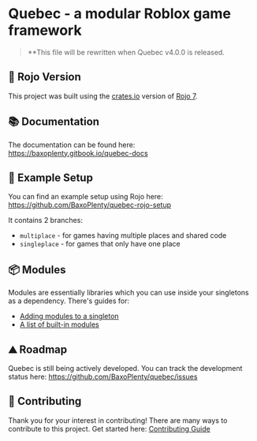 # Quebec - a modular Roblox game framework

> \*\*This file will be rewritten when Quebec v4.0.0 is released.

## 👾 Rojo Version

This project was built using the [crates.io](https://crates.io/) version of [Rojo 7](https://rojo.space/).

## 📚 Documentation

The documentation can be found here: https://baxoplenty.gitbook.io/quebec-docs

## 🧪 Example Setup

You can find an example setup using Rojo here: https://github.com/BaxoPlenty/quebec-rojo-setup

It contains 2 branches:

-   `multiplace` - for games having multiple places and shared code
-   `singleplace` - for games that only have one place

## 📦 Modules

Modules are essentially libraries which you can use inside your singletons as a dependency. There's guides for:

-   [Adding modules to a singleton](https://baxoplenty.gitbook.io/quebec-docs/modules/requiring-modules)
-   [A list of built-in modules](https://baxoplenty.gitbook.io/quebec-docs/built-in-modules)

## ⛰️ Roadmap

Quebec is still being actively developed. You can track the development status here: https://github.com/BaxoPlenty/quebec/issues

## 🤝 Contributing

Thank you for your interest in contributing! There are many ways to contribute to this project. Get started here: [Contributing Guide](/CONTRIBUTING.md)

